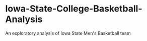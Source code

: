 # Iowa-State-College-Basketball-Analysis
An exploratory analysis of Iowa State Men's Basketball team

